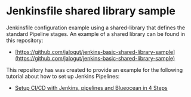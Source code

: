 # Jenkinsfile shared library sample

Jenkinsfile configuration example using a shared-library that defines the standard Pipeline stages. An example of a shared library can be found in this repository: 

* [https://github.com/jalogut/jenkins-basic-shared-library-sample](https://github.com/jalogut/jenkins-basic-shared-library-sample)

This repository has was created to provide an example for the following tutorial about how to set up Jenkins Pipelines:

* [Setup CI/CD with Jenkins, pipelines and Blueocean in 4 Steps](#)